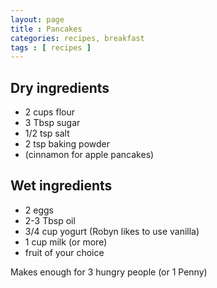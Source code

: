 ```yaml
---
layout: page
title : Pancakes
categories: recipes, breakfast
tags : [ recipes ]
---
```


## Dry ingredients

* 2 cups flour
* 3 Tbsp sugar
* 1/2 tsp salt
* 2 tsp baking powder
* (cinnamon for apple pancakes)

## Wet ingredients

* 2 eggs
* 2-3 Tbsp oil
* 3/4 cup yogurt (Robyn likes to use vanilla)
* 1 cup milk (or more)
* fruit of your choice

Makes enough for 3 hungry people (or 1 Penny)
